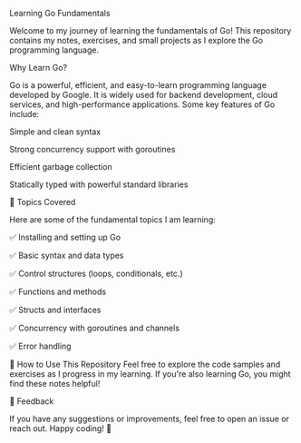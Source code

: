 Learning Go Fundamentals

Welcome to my journey of learning the fundamentals of Go! This repository contains my notes, exercises, and small projects as I explore the Go programming language.

Why Learn Go?

Go is a powerful, efficient, and easy-to-learn programming language developed by Google. It is widely used for backend development, cloud services, and high-performance applications. Some key features of Go include:
  
Simple and clean syntax

Strong concurrency support with goroutines

Efficient garbage collection

Statically typed with powerful standard libraries

📌 Topics Covered

Here are some of the fundamental topics I am learning:

✅ Installing and setting up Go

✅ Basic syntax and data types

✅ Control structures (loops, conditionals, etc.)

✅ Functions and methods

✅ Structs and interfaces

✅ Concurrency with goroutines and channels

✅ Error handling


📂 How to Use This Repository
Feel free to explore the code samples and exercises as I progress in my learning. If you're also learning Go, you might find these notes helpful!

💬 Feedback

If you have any suggestions or improvements, feel free to open an issue or reach out. Happy coding! 🚀
